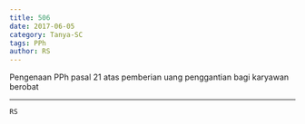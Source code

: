 ```yaml
---
title: 506
date: 2017-06-05
category: Tanya-SC
tags: PPh
author: RS
---
```


Pengenaan PPh pasal 21 atas pemberian uang penggantian bagi karyawan berobat

---



`RS`
